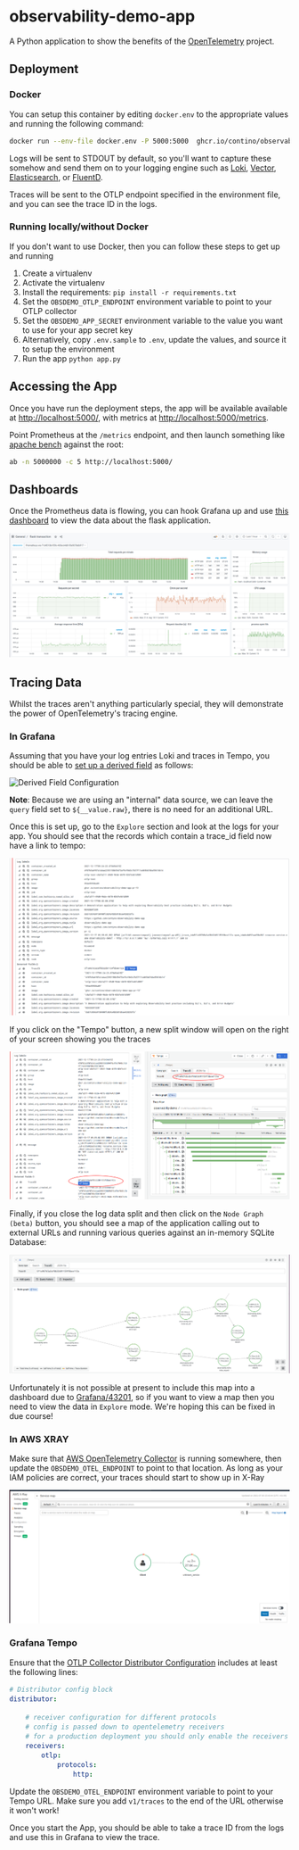 # observability-demo-app

A Python application to show the benefits of the [OpenTelemetry](https://www.opentelemetry.io) project.

## Deployment

### Docker

You can setup this container by editing `docker.env` to the appropriate values and running the following command:

```bash
docker run --env-file docker.env -P 5000:5000  ghcr.io/contino/observability-demo-app:latest
```

Logs will be sent to STDOUT by default, so you'll want to capture these somehow and send them on to your logging engine such as [Loki](https://grafana.com/oss/loki/), [Vector](https://vector.dev/), [Elasticsearch](https://www.elastic.co), or [FluentD](https://www.fluentd.org).

Traces will be sent to the OTLP endpoint specified in the environment file, and you can see the trace ID in the logs.

### Running locally/without Docker

If you don't want to use Docker, then you can follow these steps to get up and running

1. Create a virtualenv
2. Activate the virtualenv
3. Install the requirements: `pip install -r requirements.txt`
4. Set the `OBSDEMO_OTLP_ENDPOINT` environment variable to point to your OTLP collector
5. Set the `OBSDEMO_APP_SECRET` environment variable to the value you want to use for your app secret key
7. Alternatively, copy `.env.sample` to `.env`, update the values, and source it to setup the environment
8. Run the app `python app.py`

## Accessing the App

Once you have run the deployment steps, the app will be available available at [http://localhost:5000/](http://localhost:5000/), with metrics at [http://localhost:5000/metrics](http://localhost:5000/metrics).  

Point Prometheus at the `/metrics` endpoint, and then launch something like [apache bench](https://httpd.apache.org/docs/2.4/programs/ab.html) against the root:

```bash
ab -n 5000000 -c 5 http://localhost:5000/
```

## Dashboards

Once the Prometheus data is flowing, you can hook Grafana up and use [this dashboard](https://grafana.com/grafana/dashboards/9688) to view the data about the flask application.

![The Grafana Dashboard](dashboard.png)

## Tracing Data

Whilst the traces aren't anything particularly special, they will demonstrate the power of OpenTelemetry's tracing engine.

### In Grafana

Assuming that you have your log entries Loki and traces in Tempo, you should be able to [set up a derived field](https://grafana.com/docs/grafana/latest/datasources/loki/#derived-fields) as follows:

![Derived Field Configuration](derivedField.png)

**Note**: Because we are using an "internal" data source, we can leave the `query` field set to `${__value.raw}`, there is no need for an additional URL.

Once this is set up, go to the `Explore` section and look at the logs for your app.  You should see that the records which contain a trace_id field now have a link to tempo:

![Loki Logs showing the trace ID and a link to Tempo](GrafanaLokiLogs.png)

If you click on the "Tempo" button, a new split window will open on the right of your screen showing you the traces

![Split screen in Grafana showing Loki logs and Tempo Trace Data](GrafanaLokiTempo.png)

Finally, if you close the log data split and then click on the `Node Graph (beta)` button, you should see a map of the application calling out to external URLs and running various queries against an in-memory SQLite Database:

![The Tempo Node Graph Panel](GrafanaTempoMap.png)

Unfortunately it is not possible at present to include this map into a dashboard due to [Grafana/43201](https://github.com/grafana/grafana/issues/43201), so if you want to view a map then you need to view the data in `Explore` mode.  We're hoping this can be fixed in due course!



### In AWS XRAY

Make sure that [AWS OpenTelemetry Collector](https://aws-otel.github.io/docs/getting-started/collector) is running somewhere, then update the `OBSDEMO_OTEL_ENDPOINT` to point to that location.  As long as your IAM policies are correct, your traces should start to show up in X-Ray

![The AWS X-Ray Dashboard](xray.png)

### Grafana Tempo

Ensure that the [OTLP Collector Distributor Configuration](https://grafana.com/docs/tempo/latest/configuration/#distributor) includes at least the following lines:

```yaml
# Distributor config block
distributor:

    # receiver configuration for different protocols
    # config is passed down to opentelemetry receivers
    # for a production deployment you should only enable the receivers you need!
    receivers:
        otlp:
            protocols:
                http:
```

Update the `OBSDEMO_OTEL_ENDPOINT` environment variable to point to your Tempo URL.  Make sure you add `v1/traces` to the end of the URL otherwise it won't work!

Once you start the App, you should be able to take a trace ID from the logs and use this in Grafana to view the trace.
